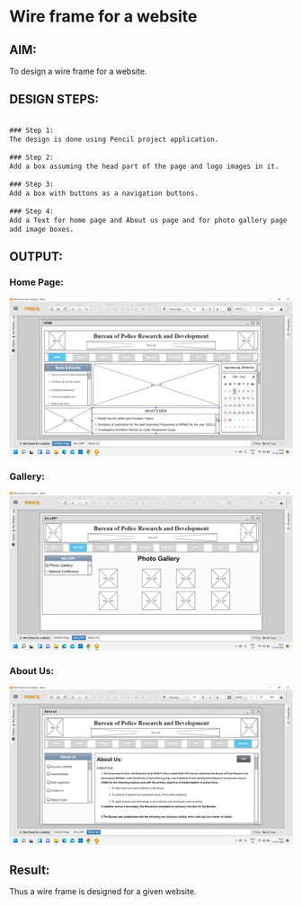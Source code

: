 # Wire frame for a website

## AIM:
To design a wire frame for a website.

## DESIGN STEPS:

```

### Step 1:
The design is done using Pencil project application.

### Step 2:
Add a box assuming the head part of the page and logo images in it.

### Step 3:
Add a box with buttons as a navigation buttons.

### Step 4:
Add a Text for home page and About us page and for photo gallery page add image boxes.

```


## OUTPUT:

### Home Page:

![Output](.//output1.png)

### Gallery:

![Output](.//output2.png)

### About Us:

![Output](.//output3.png)

## Result:
Thus a wire frame is designed for a given website.
